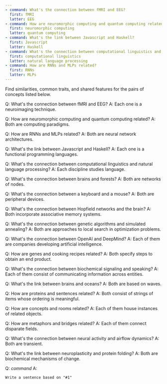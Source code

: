 ```yaml
---
- command: What's the connection between fMRI and EEG?
  first: fMRI
  latter: EEG
- command: How are neuromorphic computing and quantum computing related?
  first: neuromorphic computing
  latter: quantum computing
- command: What's the link between Javascript and Haskell?
  first: Javascript
  latter: Haskell
- command: What's the connection between computational linguistics and natural language processing?
  first: computational linguistics
  latter: natural language processing
- command: How are RNNs and MLPs related?
  first: RNNs
  latter: MLPs
---
```


Find similarities, common traits, and shared features for the pairs of concepts listed below.

Q: What's the connection between fMRI and EEG? 
A: Each one is a neuroimaging technique.

Q: How are neuromorphic computing and quantum computing related? 
A: Both are computing paradigms.

Q: How are RNNs and MLPs related? 
A: Both are neural network architectures.

Q: What's the link between Javascript and Haskell? 
A: Each one is a functional programming languages.

Q: What's the connection between computational linguistics and natural language processing? 
A: Each discipline studies language.

Q: What's the connection between brains and forests?
A: Both are networks of nodes.

Q: What's the connection between a keyboard and a mouse?
A: Both are peripheral devices.

Q: What's the connection between Hopfield networks and the brain?
A: Both incorporate associative memory systems.

Q: What's the connection between genetic algorithms and simulated annealing?
A: Both are approaches to local search in optimization problems.

Q: What's the connection between OpenAI and DeepMind?
A: Each of them are companies developing artificial intelligence.

Q: How are genes and cooking recipes related?
A: Both specify steps to obtain an end product.

Q: What's the connection between biochemical signaling and speaking?
A: Each of them consist of communicating information across entities.

Q: What's the link between brains and oceans?
A: Both are based on waves.

Q: How are proteins and sentences related?
A: Both consist of strings of items whose ordering is meaningful.

Q: How are concepts and rooms related?
A: Each of them house instances of related objects.

Q: How are metaphors and bridges related?
A: Each of them connect disparate fields.

Q: What's the connection between neural activity and airflow dynamics?
A: Both are transient.

Q: What's the link between neuroplasticity and protein folding?
A: Both are biochemical mechanisms of change.

Q: *command*
A:

```dual
Write a sentence based on "#1"
```